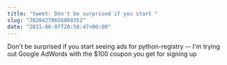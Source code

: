 ```yaml
---
title: "tweet: Don't be surprised if you start "
slug: "78204278656868352"
date: "2011-06-07T20:58:47+00:00"
---
```

Don't be surprised if you start seeing ads for python-registry -- I'm trying out Google AdWords with the $100 coupon you get for signing up